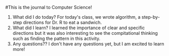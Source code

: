 #This is the journal to Computer Science!

1. What did I do today?
For today's class, we wrote algorithm, a step-by-step directions for Dr. R to eat a sandwich. 
2. What did I learn?
I learned the importance of clear and specific directions but it was also interesting to see the compitational thinking such as finding the pattern in this activity.
3. Any questions??
I don't have any questions yet, but I am excited to learn more!

